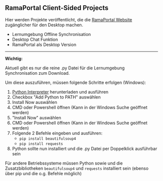 ## RamaPortal Client-Sided Projects

Hier werden Projekte veröffentlicht, die die [RamaPortal Website](https://portal.rama-mainz.de "Zum RamaPortal") zugänglicher für den Desktop machen.

* Lernumgebung Offline Synchronisation
* Desktop Chat Funktion
* RamaPortal als Desktop Version

__ __

**Wichtig:**

Aktuell gibt es nur die reine .py Datei für die Lernumgebung Synchronisation zum Download.

Um diese auszuführen, müssen folgende Schritte erfolgen (Windows):

1. [Python Interpreter](https://www.python.org/downloads/ "Zum Python Download") herunterladen und ausführen
2. Checkbox "Add Python to PATH" auswählen
3. Install Now auswählen
4. CMD oder Powershell öffnen (Kann in der Windows Suche geöffnet werden)
3. "Install Now" auswählen
4. CMD oder Powershell öffnen (Kann in der Windows Suche geöffnet werden)
5. Folgende 2 Befehle eingeben und ausführen:
   * `pip install beautifulsoup4`
   * `pip install requests`
6. Python sollte nun installiert  und die .py Datei per Doppelklick ausführbar sein

Für andere Betriebssysteme müssen Python sowie und die Zusatzbibliotheken `beautifulsoup4` und `requests` installiert
sein (ebenso über pip und die o.g. Befehle möglich)
